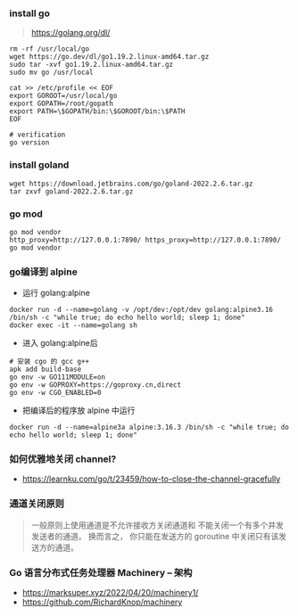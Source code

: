 
### install go
> https://golang.org/dl/
```shell script
rm -rf /usr/local/go
wget https://go.dev/dl/go1.19.2.linux-amd64.tar.gz
sudo tar -xvf go1.19.2.linux-amd64.tar.gz
sudo mv go /usr/local

cat >> /etc/profile << EOF
export GOROOT=/usr/local/go
export GOPATH=/root/gopath
export PATH=\$GOPATH/bin:\$GOROOT/bin:\$PATH
EOF

# verification
go version
```

### install goland
```shell
wget https://download.jetbrains.com/go/goland-2022.2.6.tar.gz
tar zxvf goland-2022.2.6.tar.gz

```

### go mod
```shell
go mod vendor
http_proxy=http://127.0.0.1:7890/ https_proxy=http://127.0.0.1:7890/ go mod vendor
```

### go编译到 alpine
- 运行 golang:alpine
```shell
docker run -d --name=golang -v /opt/dev:/opt/dev golang:alpine3.16 /bin/sh -c "while true; do echo hello world; sleep 1; done"
docker exec -it --name=golang sh
```
- 进入 golang:alpine后
```shell
# 安装 cgo 的 gcc g++
apk add build-base
go env -w GO111MODULE=on 
go env -w GOPROXY=https://goproxy.cn,direct
go env -w CGO_ENABLED=0
```
- 把编译后的程序放 alpine 中运行
```shell
docker run -d --name=alpine3a alpine:3.16.3 /bin/sh -c "while true; do echo hello world; sleep 1; done"
```

### 如何优雅地关闭 channel?
- https://learnku.com/go/t/23459/how-to-close-the-channel-gracefully

### 通道关闭原则
> 一般原则上使用通道是不允许接收方关闭通道和 不能关闭一个有多个并发发送者的通道。 换而言之， 你只能在发送方的 goroutine 中关闭只有该发送方的通道。

### Go 语言分布式任务处理器 Machinery – 架构
- https://marksuper.xyz/2022/04/20/machinery1/
- https://github.com/RichardKnop/machinery
